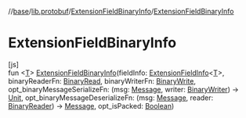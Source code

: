 //[base](../../../index.md)/[lib.protobuf](../index.md)/[ExtensionFieldBinaryInfo](index.md)/[ExtensionFieldBinaryInfo](-extension-field-binary-info.md)

# ExtensionFieldBinaryInfo

[js]\
fun &lt;[T](index.md)&gt; [ExtensionFieldBinaryInfo](-extension-field-binary-info.md)(fieldInfo: [ExtensionFieldInfo](../-extension-field-info/index.md)&lt;[T](index.md)&gt;, binaryReaderFn: [BinaryRead](../index.md#-912733953%2FClasslikes%2F-951264851), binaryWriterFn: [BinaryWrite](../index.md#-2100345842%2FClasslikes%2F-951264851), opt_binaryMessageSerializeFn: (msg: [Message](../-message/index.md), writer: [BinaryWriter](../-binary-writer/index.md)) -&gt; [Unit](https://kotlinlang.org/api/latest/jvm/stdlib/kotlin/-unit/index.html), opt_binaryMessageDeserializeFn: (msg: [Message](../-message/index.md), reader: [BinaryReader](../-binary-reader/index.md)) -&gt; [Message](../-message/index.md), opt_isPacked: [Boolean](https://kotlinlang.org/api/latest/jvm/stdlib/kotlin/-boolean/index.html))
